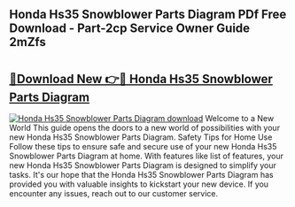 ## Honda Hs35 Snowblower Parts Diagram PDf Free Download - Part-2cp Service Owner Guide 2mZfs

# <h2><a href="http://dfoky4.blite.top/?on=Honda+Hs35+Snowblower+Parts+Diagram">🔗Download New 👉🔴 Honda Hs35 Snowblower Parts Diagram</a></h2>

[![Honda Hs35 Snowblower Parts Diagram download](https://i.imgur.com/lujVjoI.png)](http://dfoky4.blite.top/?on=Honda+Hs35+Snowblower+Parts+Diagram)
Welcome to a New World This guide opens the doors to a new world of possibilities with your new Honda Hs35 Snowblower Parts Diagram. Safety Tips for Home Use Follow these tips to ensure safe and secure use of your new Honda Hs35 Snowblower Parts Diagram at home. With features like list of features, your new Honda Hs35 Snowblower Parts Diagram is designed to simplify your tasks. It's our hope that the Honda Hs35 Snowblower Parts Diagram has provided you with valuable insights to kickstart your new device. If you encounter any issues, reach out to our customer service.

